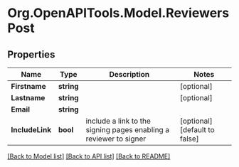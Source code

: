 
# Org.OpenAPITools.Model.ReviewersPost

## Properties

Name | Type | Description | Notes
------------ | ------------- | ------------- | -------------
**Firstname** | **string** |  | [optional] 
**Lastname** | **string** |  | [optional] 
**Email** | **string** |  | 
**IncludeLink** | **bool** | include a link to the signing pages enabling a reviewer to signer | [optional] [default to false]

[[Back to Model list]](../README.md#documentation-for-models)
[[Back to API list]](../README.md#documentation-for-api-endpoints)
[[Back to README]](../README.md)

